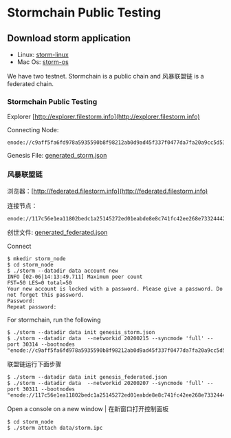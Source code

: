 # Stormchain Public Testing

## Download storm application

* Linux: [storm-linux](https://github.com/filestorm-fst/go-stormchain/blob/master/storm-linux)
* Mac Os: [storm-os](https://github.com/filestorm-fst/go-stormchain/blob/master/storm-os)

We have two testnet. Stormchain is a public chain and 风暴联盟链 is a federated chain.

### Stormchain Public Testing
Explorer [http://explorer.filestorm.info](http://explorer.filestorm.info)

Connecting Node: 
`````````````````````````````
enode://c9aff5fa6fd978a5935590b8f98212ab0d9ad45f337f0477da7fa20a9cc5d534a1ec3f2a731bb12ccf42caaddc4f7f01cccba54f61848b84c9282fe2a091cfaa@47.115.27.232:30314
`````````````````````````````

Genesis File: [generated_storm.json](generated_storm.json)


### 风暴联盟链

浏览器：[http://federated.filestorm.info](http://federated.filestorm.info)

连接节点：
`````````````````````````````
enode://117c56e1ea11802bedc1a25145272ed01eabde8e8c741fc42ee268e73324442016a95e17738d18dbbe9e06821a396e877159d7fe1d4df82ae547ca129dba9e8d@47.115.0.166:30411
`````````````````````````````

创世文件: [generated_federated.json](generated_federated.json)


Connect

`````````````````````````````
$ mkedir storm_node 
$ cd storm_node
$ ./storm --datadir data account new
INFO [02-06|14:13:49.711] Maximum peer count                       FST=50 LES=0 total=50
Your new account is locked with a password. Please give a password. Do not forget this password.
Password:
Repeat password:
`````````````````````````````

For stormchain, run the following
`````````````````````````````
$ ./storm --datadir data init genesis_storm.json
$ ./storm --datadir data  --networkid 20200215 --syncmode 'full' --port 30314 --bootnodes "enode://c9aff5fa6fd978a5935590b8f98212ab0d9ad45f337f0477da7fa20a9cc5d534a1ec3f2a731bb12ccf42caaddc4f7f01cccba54f61848b84c9282fe2a091cfaa@47.115.27.232:30314"

`````````````````````````````

联盟链运行下面步骤
`````````````````````````````
$ ./storm --datadir data init genesis_federated.json
$ ./storm --datadir data  --networkid 20200207 --syncmode 'full' --port 30311 --bootnodes "enode://117c56e1ea11802bedc1a25145272ed01eabde8e8c741fc42ee268e73324442016a95e17738d18dbbe9e06821a396e877159d7fe1d4df82ae547ca129dba9e8d@47.115.0.166:30411“

`````````````````````````````

Open a console on a new window | 在新窗口打开控制面板
``````````````````````````````````
$ cd storm_node
$ ./storm attach data/storm.ipc
``````````````````````````````````